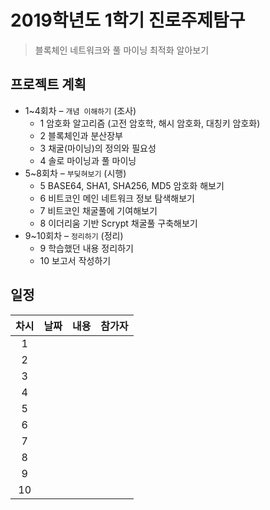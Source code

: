 # 2019학년도 1학기 진로주제탐구

> 블록체인 네트워크와 풀 마이닝 최적화 알아보기

## 프로젝트 계획

- 1~4회차 – `개념 이해하기` (조사)
    - 1 암호화 알고리즘 (고전 암호학, 해시 암호화, 대칭키 암호화)
    - 2 블록체인과 분산장부
    - 3 채굴(마이닝)의 정의와 필요성
    - 4 솔로 마이닝과 풀 마이닝
- 5~8회차 – `부딪혀보기` (시행)
    - 5 BASE64, SHA1, SHA256, MD5 암호화 해보기
    - 6 비트코인 메인 네트워크 정보 탐색해보기
    - 7 비트코인 채굴풀에 기여해보기
    - 8 이더리움 기반 Scrypt 채굴풀 구축해보기
- 9~10회차 – `정리하기` (정리)
    - 9 학습했던 내용 정리하기
    - 10 보고서 작성하기

## 일정
차시 | 날짜 | 내용 | 참가자
:---:|:---:|:-----|:------
  1  |     |      | 
  2  |     |      | 
  3  |     |      | 
  4  |     |      | 
  5  |     |      | 
  6  |     |      | 
  7  |     |      | 
  8  |     |      | 
  9  |     |      | 
  10 |     |      | 